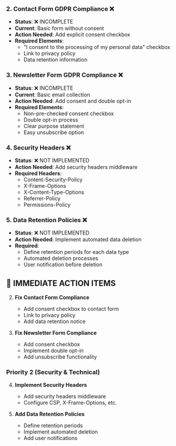 



### 2. Contact Form GDPR Compliance ❌
- **Status**: ❌ INCOMPLETE
- **Current**: Basic form without consent
- **Action Needed**: Add explicit consent checkbox
- **Required Elements**:
  - "I consent to the processing of my personal data" checkbox
  - Link to privacy policy
  - Data retention information

### 3. Newsletter Form GDPR Compliance ❌
- **Status**: ❌ INCOMPLETE
- **Current**: Basic email collection
- **Action Needed**: Add consent and double opt-in
- **Required Elements**:
  - Non-pre-checked consent checkbox
  - Double opt-in process
  - Clear purpose statement
  - Easy unsubscribe option

### 4. Security Headers ❌
- **Status**: ❌ NOT IMPLEMENTED
- **Action Needed**: Add security headers middleware
- **Required Headers**:
  - Content-Security-Policy
  - X-Frame-Options
  - X-Content-Type-Options
  - Referrer-Policy
  - Permissions-Policy

### 5. Data Retention Policies ❌
- **Status**: ❌ NOT IMPLEMENTED
- **Action Needed**: Implement automated data deletion
- **Required**:
  - Define retention periods for each data type
  - Automated deletion processes
  - User notification before deletion






## 🔧 IMMEDIATE ACTION ITEMS



2. **Fix Contact Form Compliance**
   - Add consent checkbox to contact form
   - Link to privacy policy
   - Add data retention notice

3. **Fix Newsletter Form Compliance**
   - Add consent checkbox
   - Implement double opt-in
   - Add unsubscribe functionality

### Priority 2 (Security & Technical)
4. **Implement Security Headers**
   - Add security headers middleware
   - Configure CSP, X-Frame-Options, etc.

5. **Add Data Retention Policies**
   - Define retention periods
   - Implement automated deletion
   - Add user notifications





